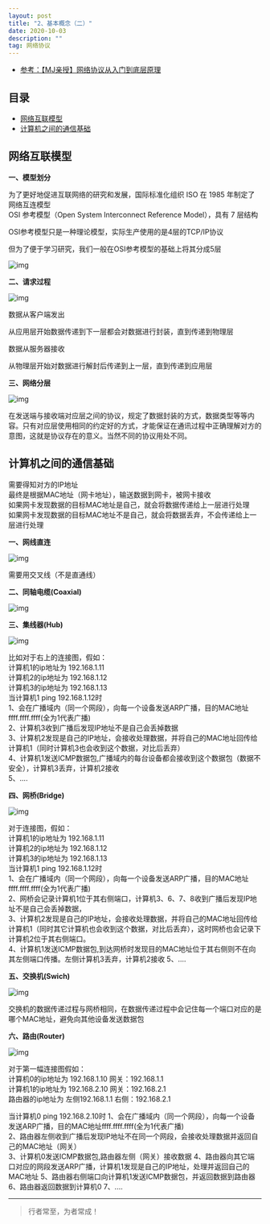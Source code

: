```yaml
---
layout: post
title: "2、基本概念（二）"
date: 2020-10-03
description: ""
tag: 网络协议
---
```




- [参考：【MJ亲授】网络协议从入门到底层原理](https://ke.qq.com/course/2900359)



## 目录

* [网络互联模型](#content1)
* [计算机之间的通信基础](#content2)




<!-- ************************************************ -->
## <a id="content1"></a>网络互联模型

**一、模型划分**

为了更好地促进互联网络的研究和发展，国际标准化组织 ISO 在 1985 年制定了网络互连模型       
OSI 参考模型（Open System Interconnect Reference Model），具有 7 层结构

OSI参考模型只是一种理论模型，实际生产使用的是4层的TCP/IP协议

但为了便于学习研究，我们一般在OSI参考模型的基础上将其分成5层

<img src="/images/Network/concept2_1.png" alt="img">


 **二、请求过程**

<img src="/images/Network/concept2_2.png" alt="img">

数据从客户端发出

从应用层开始数据传递到下一层都会对数据进行封装，直到传递到物理层

数据从服务器接收

从物理层开始对数据进行解封后传递到上一层，直到传递到应用层



 **三、网络分层**

<img src="/images/Network/concept2_3.png" alt="img">

在发送端与接收端对应层之间的协议，规定了数据封装的方式，数据类型等等内容。只有对应层使用相同的约定好的方式，才能保证在通讯过程中正确理解对方的意图，这就是协议存在的意义。当然不同的协议用处不同。


<!-- ************************************************ -->
## <a id="content2"></a>计算机之间的通信基础


需要得知对方的IP地址     
最终是根据MAC地址（网卡地址），输送数据到网卡，被网卡接收     
如果网卡发现数据的目标MAC地址是自己，就会将数据传递给上一层进行处理     
如果网卡发现数据的目标MAC地址不是自己，就会将数据丢弃，不会传递给上一层进行处理     
  

**一、网线直连**

<img src="/images/Network/concept2_4.png" alt="img">

需要用交叉线（不是直通线）



**二、同轴电缆(Coaxial)**

<img src="/images/Network/concept2_5.png" alt="img">



**三、集线器(Hub)**

<img src="/images/Network/concept2_6.png" alt="img">

比如对于右上的连接图，假如：          
计算机1的ip地址为 192.168.1.11           
计算机2的ip地址为 192.168.1.12          
计算机3的ip地址为 192.168.1.13        
当计算机1 ping 192.168.1.12时      
1、会在广播域内（同一个网段），向每一个设备发送ARP广播，目的MAC地址ffff.ffff.ffff(全为1代表广播)      
2、计算机3收到广播后发现IP地址不是自己会丢掉数据      
3、计算机2发现是自己的IP地址，会接收处理数据，并将自己的MAC地址回传给计算机1（同时计算机3也会收到这个数据，对比后丢弃）           
4、计算机1发送ICMP数据包,广播域内的每台设备都会接收到这个数据包（数据不安全），计算机3丢弃，计算机2接收      
5、....      


**四、网桥(Bridge)**

<img src="/images/Network/concept2_7.png" alt="img">

对于连接图，假如：          
计算机1的ip地址为 192.168.1.11           
计算机2的ip地址为 192.168.1.12          
计算机3的ip地址为 192.168.1.13        
当计算机1 ping 192.168.1.12时      
1、会在广播域内（同一个网段），向每一个设备发送ARP广播，目的MAC地址ffff.ffff.ffff(全为1代表广播)      
2、网桥会记录计算机1位于其右侧端口，计算机3、6、7、8收到广播后发现IP地址不是自己会丢掉数据，    
3、计算机2发现是自己的IP地址，会接收处理数据，并将自己的MAC地址回传给计算机1（同时其它计算机也会收到这个数据，对比后丢弃），这时网桥也会记录下计算机2位于其右侧端口。           
4、计算机1发送ICMP数据包,到达网桥时发现目的MAC地址位于其右侧则不在向其左侧端口传播。左侧计算机3丢弃，计算机2接收
5、....  



**五、交换机(Swich)**

<img src="/images/Network/concept2_8.png" alt="img">

交换机的数据传递过程与网桥相同，在数据传递过程中会记住每一个端口对应的是哪个MAC地址，避免向其他设备发送数据包

**六、路由(Router)**

<img src="/images/Network/concept2_9.png" alt="img">

对于第一幅连接图假如：          
计算机0的ip地址为 192.168.1.10    网关：192.168.1.1           
计算机1的ip地址为 192.168.2.10    网关：192.168.2.1      
路由器的ip地址为 左侧192.168.1.1  右侧：192.168.2.1     

当计算机0 ping 192.168.2.10时 
1、会在广播域内（同一个网段），向每一个设备发送ARP广播，目的MAC地址ffff.ffff.ffff(全为1代表广播)      
2、路由器左侧收到广播后发现IP地址不在同一个网段，会接收处理数据并返回自己的MAC地址（网关）          
3、计算机0发送ICMP数据包,路由器左侧（网关）接收数据 
4、路由器向其它端口对应的网段发送ARP广播，计算机1发现是自己的IP地址，处理并返回自己的MAC地址
5、路由器右侧端口向计算机1发送ICMP数据包，并返回数据到路由器
6、路由器返回数据到计算机0
7、....




----------
>  行者常至，为者常成！


